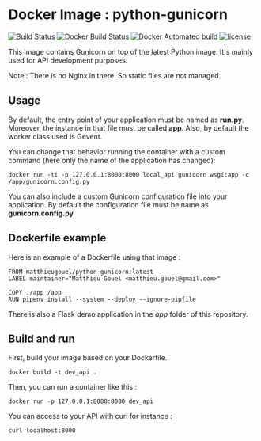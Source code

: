 # Docker Image : python-gunicorn

[![Build Status](https://travis-ci.org/matthieugouel/docker-python-gunicorn.svg?branch=master)](https://travis-ci.org/matthieugouel/docker-python-gunicorn)
[![Docker Build Status](https://img.shields.io/docker/build/matthieugouel/python-gunicorn.svg)](https://hub.docker.com/r/matthieugouel/python-gunicorn)
[![Docker Automated build](https://img.shields.io/docker/automated/matthieugouel/python-gunicorn.svg)](https://github.com/matthieugouel/docker-python-gunicorn)
[![license](https://img.shields.io/github/license/matthieugouel/docker-python-gunicorn.svg)](https://github.com/matthieugouel/docker-python-gunicorn/blob/master/LICENSE)

This image contains Gunicorn on top of the latest Python image.
It's mainly used for API development purposes.

Note : There is no Nginx in there. So static files are not managed.

## Usage

By default, the entry point of your application must be named as **run.py**. Moreover, the instance in that file must be called **app**.
Also, by default the worker class used is Gevent.

You can change that behavior running the container with a custom command (here only the name of the application has changed):

```
docker run -ti -p 127.0.0.1:8000:8000 local_api gunicorn wsgi:app -c /app/gunicorn.config.py
```

You can also include a custom Gunicorn configuration file into your application. By default the configuration file must be name as **gunicorn.config.py**

## Dockerfile example

Here is an example of a Dockerfile using that image :

```
FROM matthieugouel/python-gunicorn:latest
LABEL maintainer="Matthieu Gouel <matthieu.gouel@gmail.com>"

COPY ./app /app
RUN pipenv install --system --deploy --ignore-pipfile
```

There is also a Flask demo application in the *app* folder of this repository.

## Build and run

First, build your image based on your Dockerfile.

```
docker build -t dev_api .
```

Then, you can run a container like this :

```
docker run -p 127.0.0.1:8080:8080 dev_api
```

You can access to your API with curl for instance :

```
curl localhost:8000
```
